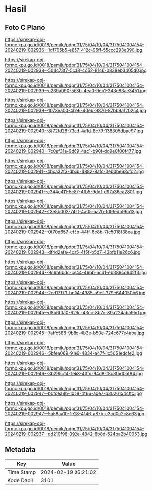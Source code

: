 # Hasil

## Foto C Plano

https://sirekap-obj-formc.kpu.go.id/0018/pemilu/pdpr/31/75/04/10/04/3175041004154-20240219-002936--1df705b5-e857-412c-95ff-55ccc293e390.jpg

https://sirekap-obj-formc.kpu.go.id/0018/pemilu/pdpr/31/75/04/10/04/3175041004154-20240219-002938--504c73f7-5c38-4d52-81c6-0838eb3405d0.jpg

https://sirekap-obj-formc.kpu.go.id/0018/pemilu/pdpr/31/75/04/10/04/3175041004154-20240219-002939--c239a090-563b-4ea0-9eb1-343e83ae3451.jpg

https://sirekap-obj-formc.kpu.go.id/0018/pemilu/pdpr/31/75/04/10/04/3175041004154-20240219-002939--1073ea00-4be6-40eb-9876-87bb9a1202c4.jpg

https://sirekap-obj-formc.kpu.go.id/0018/pemilu/pdpr/31/75/04/10/04/3175041004154-20240219-002940--8f72fd28-73dd-4a1d-8c79-138305dbae97.jpg

https://sirekap-obj-formc.kpu.go.id/0018/pemilu/pdpr/31/75/04/10/04/3175041004154-20240219-002940--7c0ef31a-9d69-4ac1-b90f-dd9e0f00f477.jpg

https://sirekap-obj-formc.kpu.go.id/0018/pemilu/pdpr/31/75/04/10/04/3175041004154-20240219-002941--4bca32f3-dbab-4882-8afc-3eb0be68cfc2.jpg

https://sirekap-obj-formc.kpu.go.id/0018/pemilu/pdpr/31/75/04/10/04/3175041004154-20240219-002941--c344c411-5c87-4fb5-9ddf-d97a36ca2801.jpg

https://sirekap-obj-formc.kpu.go.id/0018/pemilu/pdpr/31/75/04/10/04/3175041004154-20240219-002942--f3e5b002-74ef-4a05-aa7b-fd9fedb96b13.jpg

https://sirekap-obj-formc.kpu.go.id/0018/pemilu/pdpr/31/75/04/10/04/3175041004154-20240219-002942--0f70d657-ef5b-44ff-8e8b-7fc5018f38ea.jpg

https://sirekap-obj-formc.kpu.go.id/0018/pemilu/pdpr/31/75/04/10/04/3175041004154-20240219-002943--df4d2afa-4ca5-4f5f-b5d7-43bfb11e26c6.jpg

https://sirekap-obj-formc.kpu.go.id/0018/pemilu/pdpr/31/75/04/10/04/3175041004154-20240219-002944--9c6b6bdc-ce44-46bb-acd1-eb389cd642f3.jpg

https://sirekap-obj-formc.kpu.go.id/0018/pemilu/pdpr/31/75/04/10/04/3175041004154-20240219-002944--2cd17173-bd04-4985-a9cf-379e644050b6.jpg

https://sirekap-obj-formc.kpu.go.id/0018/pemilu/pdpr/31/75/04/10/04/3175041004154-20240219-002945--d8b6b1a0-626c-43cc-8b7c-80a224aba95d.jpg

https://sirekap-obj-formc.kpu.go.id/0018/pemilu/pdpr/31/75/04/10/04/3175041004154-20240219-002945--7affc588-9b8c-4b3e-b50e-724c677e4aba.jpg

https://sirekap-obj-formc.kpu.go.id/0018/pemilu/pdpr/31/75/04/10/04/3175041004154-20240219-002946--5bfea069-91e9-4834-a47f-1c5051edcfe2.jpg

https://sirekap-obj-formc.kpu.go.id/0018/pemilu/pdpr/31/75/04/10/04/3175041004154-20240219-002946--3b295c14-1eb3-43fd-94d8-f8c3f5d0af84.jpg

https://sirekap-obj-formc.kpu.go.id/0018/pemilu/pdpr/31/75/04/10/04/3175041004154-20240219-002947--b0fcea8b-10b8-4f66-a0e7-b3026154cffc.jpg

https://sirekap-obj-formc.kpu.go.id/0018/pemilu/pdpr/31/75/04/10/04/3175041004154-20240219-002947--5a58aa10-1e28-4146-a87b-c3cd0c2c8c63.jpg

https://sirekap-obj-formc.kpu.go.id/0018/pemilu/pdpr/31/75/04/10/04/3175041004154-20240219-002937--dd210f98-392e-4842-8b8d-524ba2b40053.jpg


## Metadata

| Key        | Value               |
| ---------- | ------------------- |
| Time Stamp | 2024-02-19 06:21:02 |
| Kode Dapil | 3101                |



